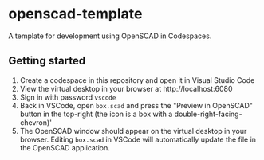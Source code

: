 # openscad-template
A template for development using OpenSCAD in Codespaces.

## Getting started

1. Create a codespace in this repository and open it in Visual Studio Code
2. View the virtual desktop in your browser at http://localhost:6080
3. Sign in with password `vscode`
4. Back in VSCode, open `box.scad` and press the "Preview in OpenSCAD" button in the top-right (the icon is a box with a double-right-facing-chevron)'
5. The OpenSCAD window should appear on the virtual desktop in your browser. Editing `box.scad` in VSCode will automatically update the file in the OpenSCAD application.
